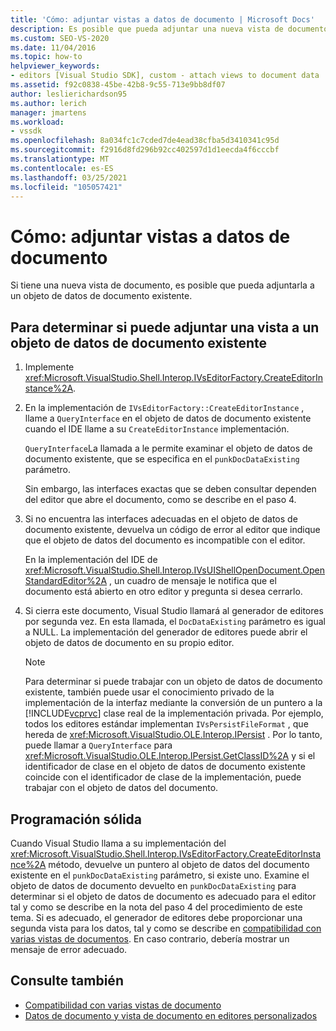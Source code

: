 ```yaml
---
title: 'Cómo: adjuntar vistas a datos de documento | Microsoft Docs'
description: Es posible que pueda adjuntar una nueva vista de documento a un objeto de datos de documento existente. Utilice este procedimiento para determinar si puede adjuntar la vista.
ms.custom: SEO-VS-2020
ms.date: 11/04/2016
ms.topic: how-to
helpviewer_keywords:
- editors [Visual Studio SDK], custom - attach views to document data
ms.assetid: f92c0838-45be-42b8-9c55-713e9bb8df07
author: leslierichardson95
ms.author: lerich
manager: jmartens
ms.workload:
- vssdk
ms.openlocfilehash: 8a034fc1c7cded7de4ead38cfba5d3410341c95d
ms.sourcegitcommit: f2916d8fd296b92cc402597d1d1eecda4f6cccbf
ms.translationtype: MT
ms.contentlocale: es-ES
ms.lasthandoff: 03/25/2021
ms.locfileid: "105057421"
---
```

# <a name="how-to-attach-views-to-document-data"></a>Cómo: adjuntar vistas a datos de documento
Si tiene una nueva vista de documento, es posible que pueda adjuntarla a un objeto de datos de documento existente.

## <a name="to-determine-if-you-can-attach-a-view-to-an-existing-document-data-object"></a>Para determinar si puede adjuntar una vista a un objeto de datos de documento existente

1. Implemente <xref:Microsoft.VisualStudio.Shell.Interop.IVsEditorFactory.CreateEditorInstance%2A>.

2. En la implementación de `IVsEditorFactory::CreateEditorInstance` , llame a `QueryInterface` en el objeto de datos de documento existente cuando el IDE llame a su `CreateEditorInstance` implementación.

    `QueryInterface`La llamada a le permite examinar el objeto de datos de documento existente, que se especifica en el `punkDocDataExisting` parámetro.

    Sin embargo, las interfaces exactas que se deben consultar dependen del editor que abre el documento, como se describe en el paso 4.

3. Si no encuentra las interfaces adecuadas en el objeto de datos de documento existente, devuelva un código de error al editor que indique que el objeto de datos del documento es incompatible con el editor.

    En la implementación del IDE de <xref:Microsoft.VisualStudio.Shell.Interop.IVsUIShellOpenDocument.OpenStandardEditor%2A> , un cuadro de mensaje le notifica que el documento está abierto en otro editor y pregunta si desea cerrarlo.

4. Si cierra este documento, Visual Studio llamará al generador de editores por segunda vez. En esta llamada, el `DocDataExisting` parámetro es igual a NULL. La implementación del generador de editores puede abrir el objeto de datos de documento en su propio editor.

   > [!NOTE]
   > Para determinar si puede trabajar con un objeto de datos de documento existente, también puede usar el conocimiento privado de la implementación de la interfaz mediante la conversión de un puntero a la [!INCLUDE[vcprvc](../code-quality/includes/vcprvc_md.md)] clase real de la implementación privada. Por ejemplo, todos los editores estándar implementan `IVsPersistFileFormat` , que hereda de <xref:Microsoft.VisualStudio.OLE.Interop.IPersist> . Por lo tanto, puede llamar a `QueryInterface` para <xref:Microsoft.VisualStudio.OLE.Interop.IPersist.GetClassID%2A> y si el identificador de clase en el objeto de datos de documento existente coincide con el identificador de clase de la implementación, puede trabajar con el objeto de datos del documento.

## <a name="robust-programming"></a>Programación sólida
 Cuando Visual Studio llama a su implementación del <xref:Microsoft.VisualStudio.Shell.Interop.IVsEditorFactory.CreateEditorInstance%2A> método, devuelve un puntero al objeto de datos del documento existente en el `punkDocDataExisting` parámetro, si existe uno. Examine el objeto de datos de documento devuelto en `punkDocDataExisting` para determinar si el objeto de datos de documento es adecuado para el editor tal y como se describe en la nota del paso 4 del procedimiento de este tema. Si es adecuado, el generador de editores debe proporcionar una segunda vista para los datos, tal y como se describe en [compatibilidad con varias vistas de documentos](../extensibility/supporting-multiple-document-views.md). En caso contrario, debería mostrar un mensaje de error adecuado.

## <a name="see-also"></a>Consulte también
- [Compatibilidad con varias vistas de documento](../extensibility/supporting-multiple-document-views.md)
- [Datos de documento y vista de documento en editores personalizados](../extensibility/document-data-and-document-view-in-custom-editors.md)
